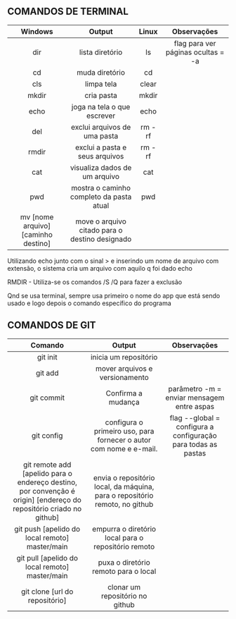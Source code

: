 ## COMANDOS DE TERMINAL
| Windows | Output | Linux | Observações |
| :----:  | :----:  | :----:  | :----:  |
| dir | lista diretório | ls | flag para ver páginas ocultas = -a |
| cd | muda diretório | cd | |
| cls | limpa tela | clear | |
| mkdir | cria pasta | mkdir | |
| echo | joga na tela o que escrever | echo | |
| del | exclui arquivos de uma pasta | rm -rf | |
| rmdir | exclui a pasta e seus arquivos | rm -rf | |
| cat | visualiza dados de um arquivo | cat | |
| pwd | mostra o caminho completo da pasta atual | pwd | |
| mv [nome arquivo] [caminho destino] | move o arquivo citado para o destino designado | | |

Utilizando echo junto com o sinal > e inserindo um nome de arquivo com extensão, o sistema cria um arquivo com aquilo q foi dado echo

RMDIR - Utiliza-se os comandos /S /Q para fazer a exclusão

Qnd se usa terminal, sempre usa primeiro o nome do app que está sendo usado e logo depois o comando específico do programa

## COMANDOS DE GIT
| Comando | Output | Observações |
| :----:  | :----:  | :----:  |
| git init | inicia um repositório | |
|git add | mover arquivos e versionamento | |
| git commit | Confirma a mudança | parâmetro -m = enviar mensagem entre aspas |
| git config | configura o primeiro uso, para fornecer o autor com nome e e-mail. | flag --global = configura a configuração para todas as pastas |
| git remote add [apelido para o endereço destino, por convenção é origin] [endereço do repositório criado no github] | envia o repositório local, da máquina, para o repositório remoto, no github | |
| git push [apelido do local remoto] master/main | empurra o diretório local para o repositório remoto | |
| git pull [apelido do local remoto] master/main | puxa o diretório remoto para o local | |
| git clone [url do repositório] | clonar um repositório no github | |
